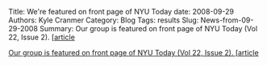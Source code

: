 Title: We're featured on front page of NYU Today
date: 2008-09-29
Authors: Kyle Cranmer
Category: Blog
Tags: results
Slug: News-from-09-29-2008
Summary:  Our group is featured on front page of NYU Today (Vol 22, Issue 2). [<a href="http://www.nyu.edu/nyutoday/article/1523">article
 

 Our group is featured on front page of NYU Today (Vol 22, Issue 2). [<a href="http://www.nyu.edu/nyutoday/article/1523">article
 